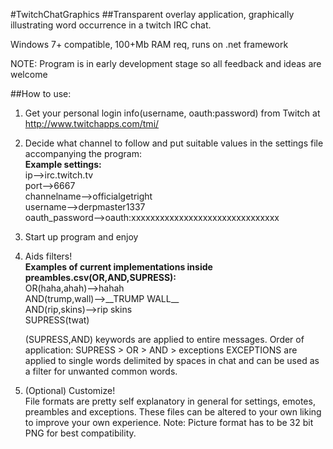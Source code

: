 #TwitchChatGraphics
##Transparent overlay application, graphically illustrating word occurrence in a twitch IRC chat.

Windows 7+ compatible, 100+Mb RAM req, runs on .net framework

NOTE: Program is in early development stage so all feedback and ideas are welcome

##How to use:
1. Get your personal login info(username, oauth:password) from Twitch at  
  http://www.twitchapps.com/tmi/  

2. Decide what channel to follow and put suitable values in the settings file accompanying the program:  
     __Example settings:__  
     ip-->irc.twitch.tv  
     port-->6667  
     channelname-->officialgetright  
     username-->derpmaster1337  
     oauth_password-->oauth:xxxxxxxxxxxxxxxxxxxxxxxxxxxxxxx  

3. Start up program and enjoy

4. Aids filters!  
     __Examples of current implementations inside preambles.csv(OR,AND,SUPRESS):__  
     OR(haha,ahah)-->hahah  
     AND(trump,wall)-->\_\_TRUMP WALL\_\_  
     AND(rip,skins)-->rip skins  
     SUPRESS(twat)  

     (SUPRESS,AND) keywords are applied to entire messages.
     Order of application: SUPRESS > OR > AND > exceptions
     EXCEPTIONS are applied to single words delimited by spaces in chat and can be used as a filter for unwanted common words.

4. (Optional) Customize!  
     File formats are pretty self explanatory in general for settings, emotes, preambles and exceptions.
     These files can be altered to your own liking to improve your own experience.
     Note: Picture format has to be 32 bit PNG for best compatibility.
